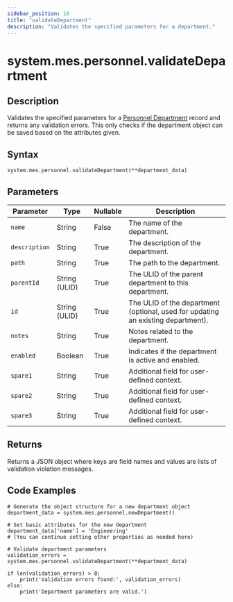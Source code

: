 ```yaml
---
sidebar_position: 10
title: "validateDepartment"
description: "Validates the specified parameters for a department."
---
```


# system.mes.personnel.validateDepartment

## Description

Validates the specified parameters for a [Personnel Department](../../data-model/personnel-model/personnel-department) record and returns any validation errors.
This only checks if the department object can be saved based on the attributes given.

## Syntax

```
system.mes.personnel.validateDepartment(**department_data)
```

## Parameters

| Parameter     | Type            | Nullable | Description                                                                              |
| ------------- | --------------- |----------| ---------------------------------------------------------------------------------------- |
| `name`        | String          | False    | The name of the department.                                                              |
| `description` | String          | True     | The description of the department.                                                       |
| `path`        | String          | True     | The path to the department.                                                              |
| `parentId`    | String (ULID)   | True     | The ULID of the parent department to this department.                                    |
| `id`          | String (ULID)   | True     | The ULID of the department (optional, used for updating an existing department).         |
| `notes`       | String          | True     | Notes related to the department.                                                         |
| `enabled`     | Boolean         | True     | Indicates if the department is active and enabled.                                       |
| `spare1`      | String          | True     | Additional field for user-defined context.                                               |
| `spare2`      | String          | True     | Additional field for user-defined context.                                               |
| `spare3`      | String          | True     | Additional field for user-defined context.                                               |

## Returns

Returns a JSON object where keys are field names and values are lists of validation violation messages.

## Code Examples

```
# Generate the object structure for a new department object
department_data = system.mes.personnel.newDepartment()

# Set basic attributes for the new department
department_data['name'] = 'Engineering'
# (You can continue setting other properties as needed here)

# Validate department parameters
validation_errors = system.mes.personnel.validateDepartment(**department_data)

if len(validation_errors) > 0:
    print('Validation errors found:', validation_errors)
else:
    print('Department parameters are valid.')
```